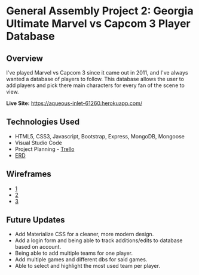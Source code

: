 # General Assembly Project 2: Georgia Ultimate Marvel vs Capcom 3 Player Database
## Overview

I've played Marvel vs Capcom 3 since it came out in 2011, and I've always wanted a database of players to follow. This database allows the user to add players and pick there main characters for every fan of the scene to view.

**Live Site:** <https://aqueous-inlet-61260.herokuapp.com/>


## Technologies Used
 * HTML5, CSS3, Javascript, Bootstrap, Express, MongoDB, Mongoose
 * Visual Studio Code
 * Project Planning - [Trello](https://trello.com/b/CZtnwjww/wdi-project-2)
 * [ERD](https://github.com/sillah2010/wdi-project-2/blob/master/Screen%20Shots/IMG_1511.JPG)

## Wireframes
 * [1](<https://github.com/sillah2010/wdi-project-2/blob/master/Screen%20Shots/Screen%20Shot%202017-09-28%20at%2011.32.51%20AM.png>)
 * [2](<https://github.com/sillah2010/wdi-project-2/blob/master/Screen%20Shots/Screen%20Shot%202017-09-28%20at%2011.33.21%20AM.png>)
 * [3](<https://github.com/sillah2010/wdi-project-2/blob/master/Screen%20Shots/Screen%20Shot%202017-09-28%20at%2011.35.18%20AM.png>)


## Future Updates
* Add Materialize CSS for a cleaner, more modern design.
* Add a login form and being able to track additions/edits to database based on account.
* Being able to add multiple teams for one player.
* Add multiple games and different dbs for said games. 
* Able to select and highlight the most used team per player.
